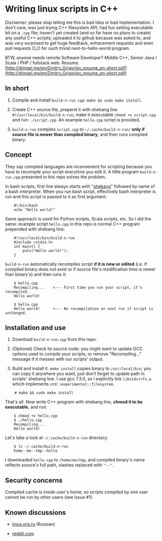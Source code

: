 # Writing linux scripts in C++

Disclaimer: please stop telling me this is bad idea or bad implementation. I don't care; was just trying C++ filesystem API; had fun setting executable bit on a `.cpp` file; haven't yet created (and so far have no plans to create) any useful C++ scripts; uploaded it to github because was asked to; and was very surprised to get huge feedback, enhacement requests and even pull requests O_O for such trivial next-to-hello-world program.

BTW, anyone needs remote Software Developer? Middle C++, Senior Java / Scala / PHP / fullstack web. Resume: [http://dimgel.me/en/Dmitry_Grigoriev_resume_en-short.pdf](http://dimgel.me/en/Dmitry_Grigoriev_resume_en-short.pdf)

## In short

1. Compile and install `build-n-run.cpp`: `make && sudo make install`.

2. Create C++ source file, prepend it with shebang line `#!/usr/local/bin/build-n-run`, make it executable `chmod +x script.cpp` and run: `./script.cpp`. An example `hello.cpp` script is provided.

3. `build-n-run` compiles `script.cpp` to `~/.cache/build-n-run/` **only if source file is newer than compiled binary**, and then runs compiled binary.

## Concept

They say compiled languages are inconvenient for scripting because you have to recompile your script everytime you edit it. A little program `build-n-run.cpp` presented in this repo solves the problem.

In bash scripts, first line always starts with "[shebang](https://en.wikipedia.org/wiki/Shebang_(Unix))" followed by name of a bash interpreter. When you run bash script, effectively bash interpreter is run and this script is passed to it as first argument.

        #!/bin/bash
        echo "Hello world!"

Same approach is used for Python scripts, Scala scripts, etc. So I did the same: example script `hello.cpp` in this repo is normal C++ program prepended with shebang line:

        #!/usr/local/bin/build-n-run
        #include <stdio.h>
        int main() {
            puts("Hello world!");
        }

`build-n-run` automatically recompiles script **if it is new or edited** (i.e. if compiled binary does not exist or if source file's modification time is newer than binary's) and then runs it:

        $ hello.cpp
        Recompiling...    <--- First time you run your script, it's recompiled.
        Hello world!

        $ hello.cpp
        Hello world!      <--- No recompilation on next run if script is unchanged.

## Installation and use

1. Download `build-n-run.cpp` from this repo.

2. (Optional) Check its source code: you might want to update GCC options used to compile your scripts, or remove "Recompiling..." message if it messes with our scripts' output.

3. Build and install it. `make install` copies binary to `/usr/local/bin`; you can copy it anywhere you want, just don't forget to update path in scripts' shebang line. I use gcc 7.3.0, so I explicitly link `libstdc++fs.a` which implements `std::experimental::filesystem`.

        # make && sudo make install

That's all. Now write C++ program with shebang line, **chmod it to be executable**, and run:

        $ chmod +x hello.cpp
        $ ./hello.cpp
        Recompiling...
        Hello world!

Let's take a look at `~/.cache/build-n-run` directory:

        $ ls ~/.cache/build-n-run
        home--me--tmp--hello

I downloaded `hello.cpp` to `/home/me/tmp`, and compiled binary's name reflects source's full path, slashes replaced with `"--"`.

## Security concerns

Compiled cache is inside user's home, so scripts compiled by one user cannot be run by other users (see issue #1).

## Known discussions

- [linux.org.ru](https://www.linux.org.ru/forum/development/14090221) (Russian)

- [reddit.com](https://www.reddit.com/r/linux/comments/85gaqy/writing_linux_scripts_in_c/)
